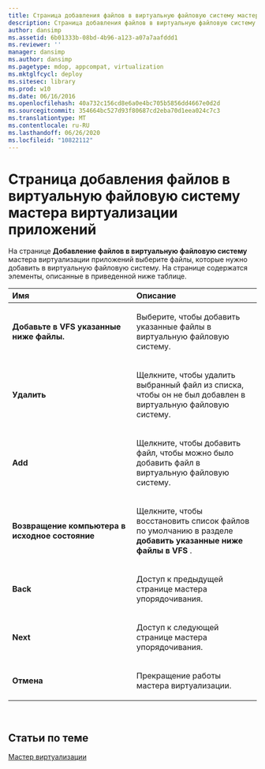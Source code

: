 ```yaml
---
title: Страница добавления файлов в виртуальную файловую систему мастера виртуализации приложений
description: Страница добавления файлов в виртуальную файловую систему мастера виртуализации приложений
author: dansimp
ms.assetid: 6b01333b-08bd-4b96-a123-a07a7aafddd1
ms.reviewer: ''
manager: dansimp
ms.author: dansimp
ms.pagetype: mdop, appcompat, virtualization
ms.mktglfcycl: deploy
ms.sitesec: library
ms.prod: w10
ms.date: 06/16/2016
ms.openlocfilehash: 40a732c156cd8e6a0e4bc705b5856dd4667e0d2d
ms.sourcegitcommit: 354664bc527d93f80687cd2eba70d1eea024c7c3
ms.translationtype: MT
ms.contentlocale: ru-RU
ms.lasthandoff: 06/26/2020
ms.locfileid: "10822112"
---
```

# Страница добавления файлов в виртуальную файловую систему мастера виртуализации приложений


На странице **Добавление файлов в виртуальную файловую систему** мастера виртуализации приложений выберите файлы, которые нужно добавить в виртуальную файловую систему. На странице содержатся элементы, описанные в приведенной ниже таблице.

<table>
<colgroup>
<col width="50%" />
<col width="50%" />
</colgroup>
<thead>
<tr class="header">
<th align="left">Имя</th>
<th align="left">Описание</th>
</tr>
</thead>
<tbody>
<tr class="odd">
<td align="left"><p><strong>Добавьте в VFS указанные ниже файлы.</strong></p></td>
<td align="left"><p>Выберите, чтобы добавить указанные файлы в виртуальную файловую систему.</p></td>
</tr>
<tr class="even">
<td align="left"><p><strong>Удалить</strong></p></td>
<td align="left"><p>Щелкните, чтобы удалить выбранный файл из списка, чтобы он не был добавлен в виртуальную файловую систему.</p></td>
</tr>
<tr class="odd">
<td align="left"><p><strong>Add</strong></p></td>
<td align="left"><p>Щелкните, чтобы добавить файл, чтобы можно было добавить файл в виртуальную файловую систему.</p></td>
</tr>
<tr class="even">
<td align="left"><p><strong>Возвращение компьютера в исходное состояние</strong></p></td>
<td align="left"><p>Щелкните, чтобы восстановить список файлов по умолчанию в разделе <strong> добавить указанные ниже файлы в VFS </strong> .</p></td>
</tr>
<tr class="odd">
<td align="left"><p><strong>Back</strong></p></td>
<td align="left"><p>Доступ к предыдущей странице мастера упорядочивания.</p></td>
</tr>
<tr class="even">
<td align="left"><p><strong>Next</strong></p></td>
<td align="left"><p>Доступ к следующей странице мастера упорядочивания.</p></td>
</tr>
<tr class="odd">
<td align="left"><p><strong>Отмена</strong></p></td>
<td align="left"><p>Прекращение работы мастера виртуализации.</p></td>
</tr>
</tbody>
</table>

 

## Статьи по теме


[Мастер виртуализации](sequencing-wizard.md)

 

 





